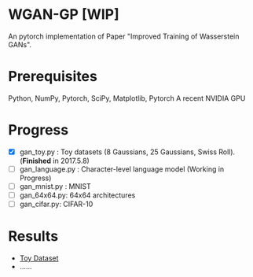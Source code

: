 # WGAN-GP [WIP]
An pytorch implementation of Paper "Improved Training of Wasserstein GANs".

# Prerequisites

Python, NumPy, Pytorch, SciPy, Matplotlib, Pytorch
A recent NVIDIA GPU

# Progress

- [x] gan_toy.py : Toy datasets (8 Gaussians, 25 Gaussians, Swiss Roll).(**Finished** in 2017.5.8)
- [ ] gan_language.py : Character-level language model (Working in Progress)
- [ ] gan_mnist.py : MNIST
- [ ] gan_64x64.py: 64x64 architectures
- [ ] gan_cifar.py: CIFAR-10

# Results

- [Toy Dataset](results/toy/)
- …...
